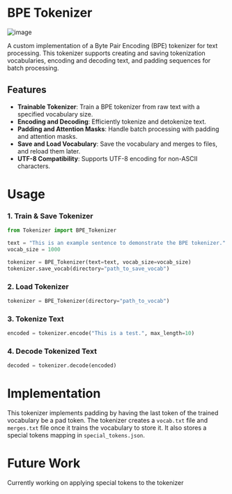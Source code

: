 # BPE Tokenizer

![image](https://github.com/user-attachments/assets/8b1f4ba2-12b3-4ca0-8e54-8ff0dab4be4b)


A custom implementation of a Byte Pair Encoding (BPE) tokenizer for text processing. This tokenizer supports creating and saving tokenization vocabularies, encoding and decoding text, and padding sequences for batch processing.


## Features

- **Trainable Tokenizer**: Train a BPE tokenizer from raw text with a specified vocabulary size.
- **Encoding and Decoding**: Efficiently tokenize and detokenize text.
- **Padding and Attention Masks**: Handle batch processing with padding and attention masks.
- **Save and Load Vocabulary**: Save the vocabulary and merges to files, and reload them later.
- **UTF-8 Compatibility**: Supports UTF-8 encoding for non-ASCII characters.

# Usage
### 1. Train & Save Tokenizer
```python
from Tokenizer import BPE_Tokenizer

text = "This is an example sentence to demonstrate the BPE tokenizer."
vocab_size = 1000

tokenizer = BPE_Tokenizer(text=text, vocab_size=vocab_size)
tokenizer.save_vocab(directory="path_to_save_vocab")
```

### 2. Load Tokenizer

```python
tokenizer = BPE_Tokenizer(directory="path_to_vocab")
```

### 3. Tokenize Text
```python
encoded = tokenizer.encode("This is a test.", max_length=10)
```

### 4. Decode Tokenized Text

```python
decoded = tokenizer.decode(encoded)
```

# Implementation

This tokenizer implements padding by having the last token of the trained vocabulary be a pad token. The tokenizer creates a ```vocab.txt``` file and ```merges.txt``` file once it trains the vocabulary to store it. It also stores a special tokens mapping in ```special_tokens.json```.

# Future Work

Currently working on applying special tokens to the tokenizer
